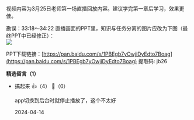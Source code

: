 视频内容为3月25日老师第一场直播回放内容。建议学完第一章后学习，效果更佳。

勘误：33:18～34:22 直播画面的PPT里，知识与任务分离的图片应改为下图（最终PPT中已经修正）：  
![](https://static001.geekbang.org/resource/image/99/89/995fdbe3eb826f10101214yy693def89.jpg?wh=1613x2379)

PPT下载链接：[https://pan.baidu.com/s/1PBEgb7yOwjiDyEdto7Boag](https://pan.baidu.com/s/1PBEgb7yOwjiDyEdto7Boag) 提取码: jb26
<div><strong>精选留言（1）</strong></div><ul>
<li><span>搞起来</span> 👍（4） 💬（0）<p>app切换到后台时就停止播放了，这个不太好</p>2024-04-14</li><br/>
</ul>